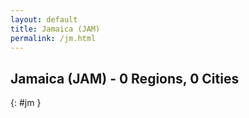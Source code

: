 ```yaml
---
layout: default
title: Jamaica (JAM)
permalink: /jm.html
---
```



## Jamaica (JAM) - 0 Regions, 0 Cities
{: #jm }






 
